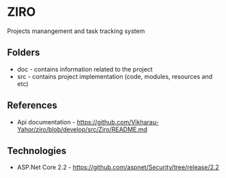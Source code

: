 # ZIRO
Projects manangement and task tracking system

## Folders
* doc - contains information related to the project
* src - contains project implementation (code, modules, resources and etc)

## References
* Api documentation - https://github.com/Vikharau-Yahor/ziro/blob/develop/src/Ziro/README.md

## Technologies
* ASP.Net Core 2.2 - https://github.com/aspnet/Security/tree/release/2.2
